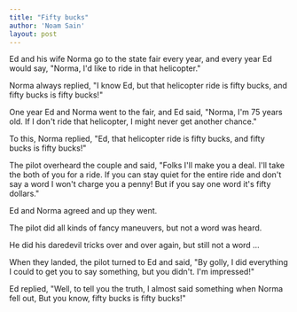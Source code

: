 ```yaml
---
title: "Fifty bucks"
author: 'Noam Sain'
layout: post
---
```


Ed and his wife Norma go to the state fair every year, and every year Ed would say, "Norma, I'd like to ride in that helicopter."  
  
Norma always replied, "I know Ed, but that helicopter ride is fifty bucks, and fifty bucks is fifty bucks!"

One year Ed and Norma went to the fair, and Ed said, "Norma, I'm 75 years old. If I don't ride that helicopter, I might never get another chance."

To this, Norma replied, "Ed, that helicopter ride is fifty bucks, and fifty bucks is fifty bucks!"

The pilot overheard the couple and said, "Folks I'll make you a deal. I'll take the both of you for a ride. If you can stay quiet for the entire ride and don't say a word I won't charge you a penny! But if you say one word it's fifty dollars."

Ed and Norma agreed and up they went.

The pilot did all kinds of fancy maneuvers, but not a word was heard.

He did his daredevil tricks over and over again, but still not a word …

When they landed, the pilot turned to Ed and said, "By golly, I did everything I could to get you to say something, but you didn't. I'm impressed!"

Ed replied, "Well, to tell you the truth, I almost said something when Norma fell out, But you know, fifty bucks is fifty bucks!"